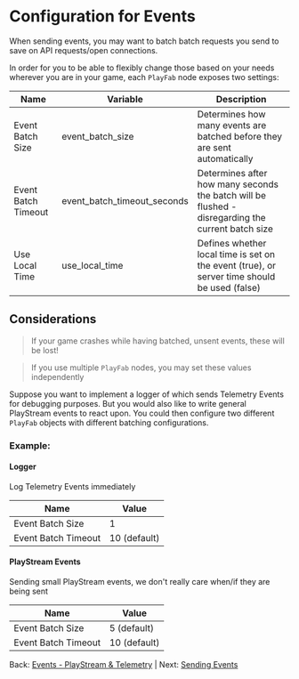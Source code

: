 # Configuration for Events
When sending events, you may want to batch batch requests you send to save on API requests/open connections.

In order for you to be able to flexibly change those based on your needs wherever you are in your game, each `PlayFab` node exposes two settings:

| Name                | Variable                    | Description                                                                                       |
|---------------------|-----------------------------|---------------------------------------------------------------------------------------------------|
| Event Batch Size    | event_batch_size            | Determines how many events are batched before they are sent automatically                         |
| Event Batch Timeout | event_batch_timeout_seconds | Determines after how many seconds the batch will be flushed - disregarding the current batch size |
| Use Local Time      | use_local_time              | Defines whether local time is set on the event (true), or server time should be used (false)      |

## Considerations
> If your game crashes while having batched, unsent events, these will be lost!

> If you use multiple `PlayFab` nodes, you may set these values independently

Suppose you want to implement a logger of which sends Telemetry Events for debugging purposes. But you would also like to write general PlayStream events to react upon.
You could then configure two different `PlayFab` objects with different batching configurations.

### Example:
#### Logger
Log Telemetry Events immediately

| Name                | Value        |
|---------------------|--------------|
| Event Batch Size    | 1            |
| Event Batch Timeout | 10 (default) |

#### PlayStream Events
Sending small PlayStream events, we don't really care when/if they are being sent

| Name                | Value        |
|---------------------|--------------|
| Event Batch Size    | 5 (default)  |
| Event Batch Timeout | 10 (default) |

Back: [Events - PlayStream & Telemetry](README.md) | Next: [Sending Events](Sending.md)
